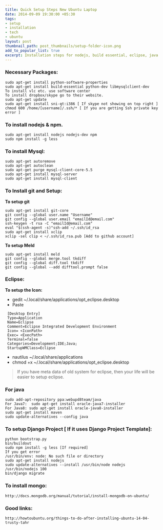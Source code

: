 ```yaml
---
title: Quick Setup Steps New Ubuntu Laptop
date: 2014-09-09 19:30:00 +05:30
tags:
- setup
- installation
- tech
- ubuntu
layout: post
thumbnail_path: post_thumbnails/setup-folder-icon.png
add_to_popular_list: true
excerpt: Installation steps for nodejs, build essential, eclipse, java etc.
---
```


### Necessary Packages:

```
sudo apt-get install python-software-properties
sudo apt-get install build-essential python-dev libmysqlclient-dev
To install vlc etc. use software center
To install dropbox/skype go to their website.
sudo apt-get update
sudo apt-get install sni-qt:i386 [ If skype not showing on top right ]
chmod 600 /home/[username]/.ssh/* [ If you are getting Ssh private key error ] 
```

### To install nodejs & npm.

```
sudo apt-get install nodejs nodejs-dev npm
sudo npm install -g less
```

### To install Mysql:

```
sudo apt-get autoremove
sudo apt-get autoclean
sudo apt-get purge mysql-client-core-5.5
sudo apt-get install mysql-server
sudo apt-get install mysql-client
```

### To Install git and Setup:

**To setup git**

```
sudo apt-get install git-core
git config --global user.name "Username"
git config --global user.email "emailId@email.com"
ssh-keygen -t rsa -C "emailId@email.com"
eval "$(ssh-agent -s)"ssh-add ~/.ssh/id_rsa
sudo apt-get install xclip
xclip -sel clip < ~/.ssh/id_rsa.pub [Add to github account] 
```

**To setup Meld**

```
sudo apt-get install meld
git config --global merge.tool tkdiff
git config --global diff.tool tkdiff
git config --global --add difftool.prompt false
```


### Eclipse:

**To setup the Icon:**

* gedit ~/.local/share/applications/opt_eclipse.desktop
* Paste
```
 [Desktop Entry]
 Type=Application
 Name=Eclipse
 Comment=Eclipse Integrated Development Environment
 Icon= <IconPath>
 Exec= <ExecPath>
 Terminal=false
 Categories=Development;IDE;Java;
 StartupWMClass=Eclipse
```

* nautilus ~/.local/share/applications
* chmod +x ~/.local/share/applications/opt_eclipse.desktop

>If you have meta data of old system for eclipse, then your life will be easier to setup eclipse.



### For java

```
sudo add-apt-repository ppa:webupd8team/java
For Java7:  sudo apt-get install oracle-java7-installer
For Java8: sudo apt-get install oracle-java8-installer
sudo apt-get install maven
sudo update-alternatives --config java
```

### To setup Django Project [ If it uses Django Project Template]:

```
python bootstrap.py
bin/buildout
sudo npm install -g less [If required]
If you get error
/usr/bin/env: node: No such file or directory
sudo apt-get install nodejs
sudo update-alternatives --install /usr/bin/node nodejs /usr/bin/nodejs 100
bin/django migrate
```

### To install mongo:
```
http://docs.mongodb.org/manual/tutorial/install-mongodb-on-ubuntu/
```

### Good links:
```
http://howtoubuntu.org/things-to-do-after-installing-ubuntu-14-04-trusty-tahr
```
